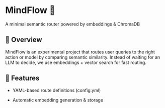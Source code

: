# MindFlow 🚀

A minimal semantic router powered by embeddings & ChromaDB

## 📌 Overview

MindFlow is an experimental project that routes user queries to the right action or model by comparing semantic similarity.
Instead of waiting for an LLM to decide, we use embeddings + vector search for fast routing.

## 🔑 Features

- YAML-based route definitions (config.yml)

- Automatic embedding generation & storage
